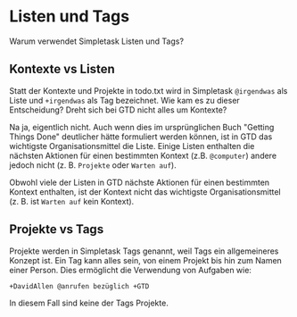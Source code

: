 # Listen und Tags

Warum verwendet Simpletask Listen und Tags?

## Kontexte vs Listen

Statt der Kontexte und Projekte in todo.txt wird in Simpletask `@irgendwas` als Liste und `+irgendwas` als Tag bezeichnet. Wie kam es zu dieser Entscheidung? Dreht sich bei GTD nicht alles um Kontexte?

Na ja, eigentlich nicht. Auch wenn dies im ursprünglichen Buch "Getting Things Done" deutlicher hätte formuliert werden können, ist in GTD das wichtigste Organisationsmittel die Liste. Einige Listen enthalten die nächsten Aktionen für einen bestimmten Kontext (z.B. `@computer`) andere jedoch nicht (z. B. `Projekte` oder `Warten auf`).

Obwohl viele der Listen in GTD nächste Aktionen für einen bestimmten Kontext enthalten, ist der Kontext nicht das wichtigste Organisationsmittel (z. B. ist `Warten auf` kein Kontext).

## Projekte vs Tags

Projekte werden in Simpletask Tags genannt, weil Tags ein allgemeineres Konzept ist. Ein Tag kann alles sein, von einem Projekt bis hin zum Namen einer Person. Dies ermöglicht die Verwendung von Aufgaben wie:

`+DavidAllen @anrufen bezüglich +GTD`

In diesem Fall sind keine der Tags Projekte.